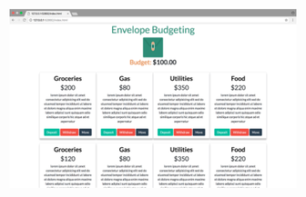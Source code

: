 ![Screen](https://github.com/TutorialDoctor/Web-App-Designs/blob/master/Envelope%20Budgeting%20App/images/screen.png?raw=true)
